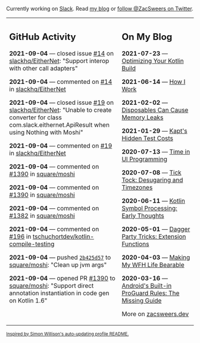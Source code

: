 Currently working on [Slack](https://slack.com/). Read [my blog](https://zacsweers.dev/) or [follow @ZacSweers on Twitter](https://twitter.com/ZacSweers).

<table><tr><td valign="top" width="60%">

## GitHub Activity
<!-- githubActivity starts -->
**2021-09-04** — closed issue [#14](https://api.github.com/repos/slackhq/EitherNet/issues/14) on [slackhq/EitherNet](https://api.github.com/repos/slackhq/EitherNet): "Support interop with other call adapters"

**2021-09-04** — commented on [#14](https://github.com/slackhq/EitherNet/issues/14#issuecomment-913080456) in [slackhq/EitherNet](https://api.github.com/repos/slackhq/EitherNet)

**2021-09-04** — closed issue [#19](https://api.github.com/repos/slackhq/EitherNet/issues/19) on [slackhq/EitherNet](https://api.github.com/repos/slackhq/EitherNet): "Unable to create converter for class com.slack.eithernet.ApiResult when using Nothing with Moshi"

**2021-09-04** — commented on [#19](https://github.com/slackhq/EitherNet/issues/19#issuecomment-913080416) in [slackhq/EitherNet](https://api.github.com/repos/slackhq/EitherNet)

**2021-09-04** — commented on [#1390](https://github.com/square/moshi/pull/1390#issuecomment-913047799) in [square/moshi](https://api.github.com/repos/square/moshi)

**2021-09-04** — commented on [#1390](https://github.com/square/moshi/pull/1390#issuecomment-913046347) in [square/moshi](https://api.github.com/repos/square/moshi)

**2021-09-04** — commented on [#1382](https://github.com/square/moshi/issues/1382#issuecomment-913043748) in [square/moshi](https://api.github.com/repos/square/moshi)

**2021-09-04** — commented on [#196](https://github.com/tschuchortdev/kotlin-compile-testing/issues/196#issuecomment-913043650) in [tschuchortdev/kotlin-compile-testing](https://api.github.com/repos/tschuchortdev/kotlin-compile-testing)

**2021-09-04** — pushed [`2b425d57`](https://github.com/square/moshi/commit/2b425d572e011761af8ddbd05729818a16174d24) to [square/moshi](https://api.github.com/repos/square/moshi): "Clean up jvm args"

**2021-09-04** — opened PR [#1390](https://api.github.com/repos/square/moshi/pulls/1390) to [square/moshi](https://api.github.com/repos/square/moshi): "Support direct annotation instantiation in code gen on Kotlin 1.6"
<!-- githubActivity ends -->
</td><td valign="top" width="40%">

## On My Blog
<!-- blog starts -->
**2021-07-23** — [Optimizing Your Kotlin Build](https://www.zacsweers.dev/optimizing-your-kotlin-build/)

**2021-06-14** — [How I Work](https://www.zacsweers.dev/how-i-work/)

**2021-02-02** — [Disposables Can Cause Memory Leaks](https://www.zacsweers.dev/disposables-can-cause-memory-leaks/)

**2021-01-29** — [Kapt's Hidden Test Costs](https://www.zacsweers.dev/kapts-hidden-test-costs/)

**2020-07-13** — [Time in UI Programming](https://www.zacsweers.dev/time-in-ui/)

**2020-07-08** — [Tick Tock: Desugaring and Timezones](https://www.zacsweers.dev/ticktock-desugaring-timezones/)

**2020-06-11** — [Kotlin Symbol Processing: Early Thoughts](https://www.zacsweers.dev/kotlin-symbol-processor-early-thoughts/)

**2020-05-01** — [Dagger Party Tricks: Extension Functions](https://www.zacsweers.dev/dagger-party-tricks-extension-functions/)

**2020-04-03** — [Making My WFH Life Bearable](https://www.zacsweers.dev/making-wfh-life-bearable/)

**2020-03-16** — [Android's Built-in ProGuard Rules: The Missing Guide](https://www.zacsweers.dev/android-proguard-rules/)
<!-- blog ends -->
More on [zacsweers.dev](https://zacsweers.dev/)
</td></tr></table>

<sub><a href="https://simonwillison.net/2020/Jul/10/self-updating-profile-readme/">Inspired by Simon Willison's auto-updating profile README.</a></sub>